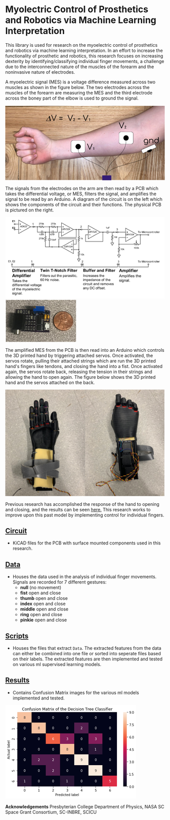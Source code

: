 # Myolectric Control of Prosthetics and Robotics via Machine Learning Interpretation
This library is used for research on the myoelectric control of prosthetics and robotics via machine learning interpretation. In an effort to increase the functionality of prosthetic and robotics, this research focuses on increasing dexterity by identifying/classifying individual finger movements, a challenge due to the interconnected nature of the muscles of the forearm and the noninvasive nature of electrodes.

A myoelectric signal (MES) is a voltage difference measured across two muscles as shown in the figure below. The two electrodes across the muscles of the forearm are measuring the MES and the third electrode across the boney part of the elbow is used to ground the signal.

![Electrode Diagram](/Images/Electrode_Diagram.png)

The signals from the electrodes on the arm are then read by a PCB which takes the differential voltage, or MES, filters the signal, and amplifies the signal to be read by an Arduino. A diagram of the circuit is on the left which shows the components of the circuit and their functions. The physical PCB is pictured on the right.

![Circuit Diagram](/Images/circuit_diagram.png)
![Circuit](/Images/circuit.png)

The amplified MES from the PCB is then read into an Arduino which controls the 3D printed hand by triggering attached servos. Once activated, the servos rotate, pulling their attached strings which are run the 3D printed hand's fingers like tendons, and closing the hand into a fist. Once activated again, the servos rotate back, releasing the tension in their strings and allowing the hand to open again. The figure below shows the 3D printed hand and the servos attached on the back.

![3D Printed Hand](/Images/3D_hand.png)

Previous research has accomplished the response of the hand to opening and closing, and the results can be seen [here.](https://www.youtube.com/watch?v=ljKoZNYS_Rw) This research works to improve upon this past model by implementing control for individual fingers.

## [Circuit](https://github.com/pkrobinette/hand/tree/main/Circuit)
- KiCAD files for the PCB with surface mounted components used in this research.

## [Data](https://github.com/pkrobinette/hand/tree/main/Data)
- Houses the data used in the analysis of individual finger movements. Signals are recorded for 7 different gestures:
  - **null** (no movement)
  - **fist** open and close
  - **thumb** open and close
  - **index** open and close
  - **middle** open and close
  - **ring** open and close
  - **pinkie** open and close

## [Scripts](https://github.com/pkrobinette/hand/tree/main/Scripts)
- Houses the files that extract `Data`. The extracted features from the data can either be combined into one file or sorted into seperate files based on their labels. The extracted features are then implemented and tested on various ml supervised learning models.

## [Results](https://github.com/pkrobinette/hand/tree/main/Results)
- Contains Confusion Matrix images for the various ml models implemented and tested. 

![Decision Tree Confusion Matrix](/Results/DT_confusion.png)

**Acknowledgements** Presbyterian College Department of Physics, NASA SC Space Grant Consortium, SC-INBRE, SCICU
